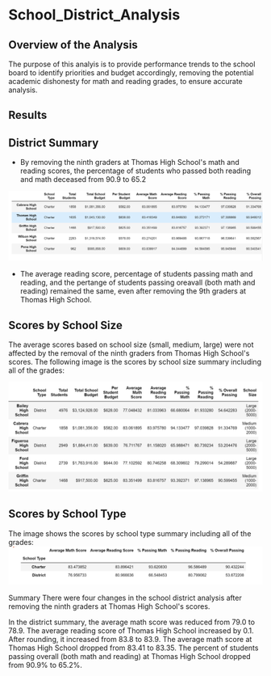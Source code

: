 # School_District_Analysis
## Overview of the Analysis

The purpose of this analyis is to provide performance trends to the school board to identify priorities and budget accordingly, removing the potential academic dishonesty for math and reading grades, to ensure accurate analysis.

## Results
## District Summary

- By removing the ninth graders at Thomas High School's math and reading scores, the percentage of students who passed both reading and math deceased from 90.9 to 65.2 

![This is an image](https://github.com/Fbullman/School_District_Analysis/blob/main/Passing%20reading%20and%20math%20percentage.png)

- The average reading score, percentage of students passing math and reading, and the pertange of students passing oreavall (both math and reading) remained the same, even after removing the 9th graders at Thomas High School.


## Scores by School Size
The average scores based on school size (small, medium, large) were not affected by the removal of the ninth graders from Thomas High School's scores.
The following image is the scores by school size summary including all of the grades:

![This is an image](https://github.com/Fbullman/School_District_Analysis/blob/main/score%20by%20size.png)

## Scores by School Type
The image shows the scores by school type summary including all of the grades:
![This is an image](https://github.com/Fbullman/School_District_Analysis/blob/main/Score%20by%20School%20Type.png)

Summary
There were four changes in the school district analysis after removing the ninth graders at Thomas High School's scores.

In the district summary, the average math score was reduced from 79.0 to 78.9.
The average reading score of Thomas High School increased by 0.1. After rounding, it increased from 83.8 to 83.9.
The average math score at Thomas High School dropped from 83.41 to 83.35.
The percent of students passing overall (both math and reading) at Thomas High School dropped from 90.9% to 65.2%.




